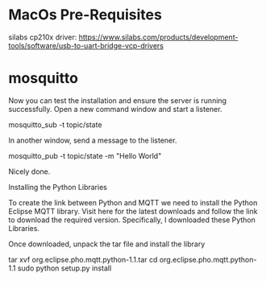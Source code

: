 # MacOs Pre-Requisites

silabs cp210x driver:
https://www.silabs.com/products/development-tools/software/usb-to-uart-bridge-vcp-drivers


# mosquitto

Now you can test the installation and ensure the server is running successfully.  Open a new command window and start a listener.

mosquitto_sub -t topic/state

In another window, send a message to the listener.

mosquitto_pub -t topic/state -m "Hello World"

Nicely done.

Installing the Python Libraries

To create the link between Python and MQTT we need to install the Python Eclipse MQTT library.  Visit here for the latest downloads and follow the link to download the required version.  Specifically, I downloaded these Python Libraries.

Once downloaded, unpack the tar file and install the library

tar xvf org.eclipse.pho.mqtt.python-1.1.tar
cd org.eclipse.pho.mqtt.python-1.1
sudo python setup.py install